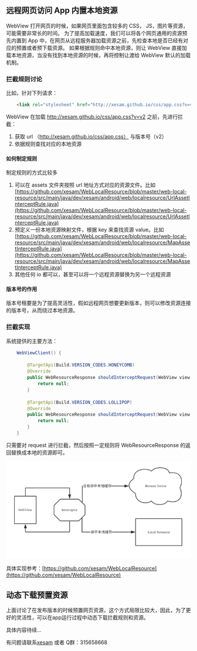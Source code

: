 ## 远程网页访问 App 内置本地资源

WebView 打开网页的时候，如果网页里面包含较多的 CSS， JS，图片等资源，可能需要非常长的时间。
为了提高加载速度，我们可以将各个网页通用的资源预先内置到 App 中，在网页从远程服务器加载资源之前，先检查本地是否已经有对应的预置或者预下载资源。
如果根据规则命中本地资源，则让 WebView 直接加载本地资源，当没有找到本地资源的时候，再将控制让渡给 WebView 默认的加载机制。

### 拦截规则讨论
比如，针对下列请求：

```html
    <link rel="stylesheet" href="http://xesam.github.io/css/app.css?v=v2">
```

WebView 在加载 http://xesam.github.io/css/app.css?v=v2 之前，先进行拦截：

1. 获取 url （http://xesam.github.io/css/app.css） 与版本号（v2）
2. 依据规则查找对应的本地资源

#### 如何制定规则

制定规则的方式比较多

1. 可以在 assets 文件夹按照 url 地址方式对应的资源文件。比如 [https://github.com/xesam/WebLocalResource/blob/master/web-local-resource/src/main/java/dev/xesam/android/web/localresource/UrlAssetInterceptRule.java](https://github.com/xesam/WebLocalResource/blob/master/web-local-resource/src/main/java/dev/xesam/android/web/localresource/UrlAssetInterceptRule.java)
2. 预定义一份本地资源映射文件，根据 key 来查找资源 value。比如 [https://github.com/xesam/WebLocalResource/blob/master/web-local-resource/src/main/java/dev/xesam/android/web/localresource/MapAssetInterceptRule.java](https://github.com/xesam/WebLocalResource/blob/master/web-local-resource/src/main/java/dev/xesam/android/web/localresource/MapAssetInterceptRule.java)
3. 其他任何 io 都可以，甚至可以将一个远程资源替换为另一个远程资源

#### 版本号的作用

版本号租要是为了提高灵活性，假如远程网页想要更新版本，则可以修改资源连接的版本号，从而绕过本地资源。

### 拦截实现

系统提供的主要方法：

```java
    WebViewClient() {

        @TargetApi(Build.VERSION_CODES.HONEYCOMB)
        @Override
        public WebResourceResponse shouldInterceptRequest(WebView view, String url) {
            return null;
        }

        @TargetApi(Build.VERSION_CODES.LOLLIPOP)
        @Override
        public WebResourceResponse shouldInterceptRequest(WebView view, WebResourceRequest request) {
            return null;
        }
    }
```
    
只需要对 request 进行拦截，然后按照一定规则将 WebResourceResponse 的返回替换成本地的资源即可。

![1](android_webview_local_1.png)

具体实现参考：[https://github.com/xesam/WebLocalResource](https://github.com/xesam/WebLocalResource)

## 动态下载预置资源

上面讨论了在发布版本的时候预置网页资源，这个方式局限比较大，因此，为了更好的灵活性，可以在app运行过程中动态下载拦截规则和资源。

具体内容待续...

有问题请联系[xesam](http://xesam.github.io/about/) 或者 Q群：315658668